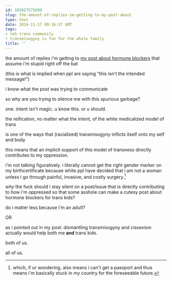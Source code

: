 ```yaml
---
id: 102827575699
slug: the-amount-of-replies-im-getting-to-my-post-about
type: text
date: 2014-11-17 00:16:37 GMT
tags:
- teh trans community
- transmisogyny is fun for the whole family
title: ''
---
```

the amount of replies i'm getting to [my post about hormone blockers][1] that assume i'm stupid right off the bat

(this is what is implied when ppl are saying "this isn't the intended message!")

i know what the post was trying to communicate

so why are you trying to silence me with this spurious garbage?

one. intent isn't magic. u know this. or u should. 

the reification, no matter what the intent, of the white medicalized model of trans

is _one_ of the ways that (racialized) transmisogyny inflicts itself onto my self and body

this means that an implicit support of this model of transness directly contributes to my oppression. 

i'm not talking figuratively. i literally cannot get the right gender marker on my birthcertificate because white ppl have decided that i am not a woman unless i go through painful, invasive, and costly surgery.[^1]

_why_ the fuck should i stay silent on a post/issue that is directly contributing to how i'm oppressed so that some asshole can make a cutesy post about hormone blockers for trans kids?

do i matter less because i'm an adult?

OR

as i pointed out in my post: dismantling transmisogyny and cissexism actually would help both me __and__ trans kids. 

both of us.

all of us. 

[^1]: which, if ur wondering, also means i can't get a passport and thus means i'm basically stuck in my country for the foreseeable future. 

[1]: http://xd.binaohan.org/post/102657008874/me-starting-to-get-really-fucking-annoyed-at-the